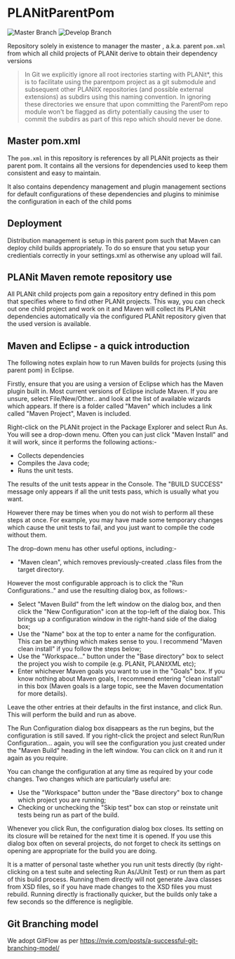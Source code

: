 # PLANitParentPom
![Master Branch](https://github.com/TrafficPLANit/PLANitPArentPom/actions/workflows/maven_master.yml/badge.svg?branch=master)
![Develop Branch](https://github.com/TrafficPLANit/PLANitPArentPom/actions/workflows/maven_develop.yml/badge.svg?branch=develop)

Repository solely in existence to manager the master , a.k.a. parent `pom.xml` from which all child projects of PLANit derive to obtain their dependency versions

> In Git we explicitly ignore all root irectories starting with PLANit\*, this is to facilitate using the parentpom project as a git submodule and subsequent other PLANitX
repositories (and possible external extensions) as subdirs using this naming convention. In ignoring these directories we ensure that upon committing the ParentPom repo module won't be
flagged as dirty potentially causing the user to commit the subdirs as part of this repo which should never be done.

## Master pom.xml

The `pom.xml` in this repository is references by all PLANit projects as their parent pom. It contains all the versions for dependencies used to keep them consistent and easy to maintain.

It also contains dependency management and plugin management sections for default configurations of these dependencies and plugins to minimise the configuration in each of the child poms

## Deployment 

Distribution management is setup in this parent pom such that Maven can deploy child builds appropriately. To do so ensure that you setup your credientials correctly in your settings.xml as otherwise any upload will fail.

## PLANit Maven remote repository use

All PLANit child projects pom gain a repository entry defined in this pom that specifies where to find other PLANit projects. This way, you can check out one child project and work on it and Maven will collect its PLANit dependencies automatically via the configured PLANit repository given that the used version is available.

## Maven and Eclipse - a quick introduction

The following notes explain how to run Maven builds for projects (using this parent pom) in Eclipse.

Firstly, ensure that you are using a version of Eclipse which has the Maven plugin built in.  Most current versions of Eclipse include Maven.  If you are unsure, select File/New/Other.. and look at the list of available wizards which appears.  If there is a folder called "Maven" which includes a link called "Maven Project", Maven is included.

Right-click on the PLANit project in the Package Explorer and select Run As.  You will see a drop-down menu.  Often you can just click "Maven Install" and it will work, since it performs the following actions:-

* Collects dependencies
* Compiles the Java code;
* Runs the unit tests.

The results of the unit tests appear in the Console.  The "BUILD SUCCESS" message only appears if all the unit tests pass, which is usually what you want.

However there may be times when you do not wish to perform all these steps at once.  For example, you may have made some temporary changes which cause the unit tests to fail, and you just want to compile the code without them.  

The drop-down menu has other useful options, including:-

* "Maven clean", which removes previously-created .class files from the target directory.

However the most configurable approach is to click the "Run Configurations.." and use the resulting dialog box, as follows:-

* Select "Maven Build" from the left window on the dialog box, and then click the "New Configuration" icon at the top-left of the dialog box.  This brings up a configuration window in the right-hand side of the dialog box;
* Use the "Name" box at the top to enter a name for the configuration.  This can be anything which makes sense to you.  I recommend "Maven clean install" if you follow the steps below;
* Use the "Workspace..." button under the "Base directory" box to select the project you wish to compile (e.g. PLANit, PLANitXML etc);
* Enter whichever Maven goals you want to use in the "Goals" box.  If you know nothing about Maven goals, I recommend entering "clean install" in this box (Maven goals is a large topic, see the Maven documentation for more details).

Leave the other entries at their defaults in the first instance, and click Run.  This will perform the build and run as above.  

The Run Configuration dialog box disappears as the run begins, but the configuration is still saved.  If you right-click the project and select Run/Run Configuration... again, you will see the configuration you just created under the "Maven Build" heading in the left window. You can click on it and run it again as you require.

You can change the configuration at any time as required by your code changes.  Two changes which are particularly useful are:

* Use the "Workspace" button under the "Base directory" box to change which project you are running;
* Checking or unchecking the "Skip test" box can stop or reinstate unit tests being run as part of the build.

Whenever you click Run, the configuration dialog box closes.  Its setting on its closure will be retained for the next time it is opened.  If you use this dialog box often on several projects, do not forget to check its settings on opening are appropriate for the build you are doing.

It is a matter of personal taste whether you run unit tests directly (by right-clicking on a test suite and selecting Run As/JUnit Test) or run them as part of this build process.  Running them directly will not generate Java classes from XSD files, so if you have made changes to the XSD files you must rebuild.  Running directly is fractionally quicker, but the builds only take a few seconds so the difference is negligible.


## Git Branching model

We adopt GitFlow as per https://nvie.com/posts/a-successful-git-branching-model/
